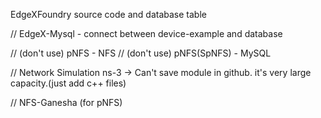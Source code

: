 EdgeXFoundry source code and database table

// EdgeX-Mysql - connect between device-example and database

// (don't use) pNFS - NFS
// (don't use) pNFS(SpNFS) - MySQL

// Network Simulation ns-3 -> Can't save module in github. it's very large capacity.(just add c++ files)

// NFS-Ganesha (for pNFS)

